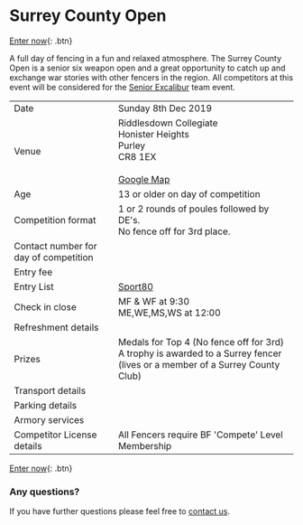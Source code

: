 # Surrey County Open
 
[Enter now](https://bf.sport80.com){: .btn} 

A full day of fencing in a fun and relaxed atmosphere. The Surrey County Open is a senior six weapon open and a great opportunity to catch up and exchange war stories with other fencers in the region. All competitors at this event will be considered for the [Senior Excalibur](./senior_excalibur) team event.  

| | |
|-|-|
|Date|Sunday 8th Dec 2019
|Venue|Riddlesdown Collegiate<br/>Honister Heights<br/>Purley<br/>CR8 1EX<br/><br/>[Google Map](https://www.google.com/maps/place/Riddlesdown+Collegiate/@51.3257279,-0.087598,15z/data=!4m5!3m4!1s0x0:0x17d08bd5891ec11e!8m2!3d51.3257279!4d-0.087598)
|Age| 13 or older on day of competition
|Competition format|1 or 2 rounds of poules followed by DE's.<br/>No fence off for 3rd place.|
|Contact number for day of competition|
|Entry fee|
|Entry List|[Sport80](https://bf.sport80.com/events)
Check in close|MF & WF at 9:30<br/>ME,WE,MS,WS at 12:00
|Refreshment details|
|Prizes| Medals for Top 4 (No fence off for 3rd)<br/>A trophy is awarded to a Surrey fencer (lives or a member of a Surrey County Club)|
|Transport details|
|Parking details|
|Armory services|
|Competitor License details|All Fencers require BF 'Compete' Level Membership

[Enter now](https://bf.sport80.com){: .btn}

### Any questions?
If you have further questions please feel free to [contact us](./contact).
